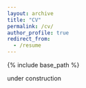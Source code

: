 ```yaml
---
layout: archive
title: "CV"
permalink: /cv/
author_profile: true
redirect_from:
  - /resume
---
```


{% include base_path %}

under construction